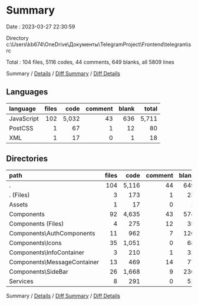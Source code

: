 # Summary

Date : 2023-03-27 22:30:59

Directory c:\\Users\\kb674\\OneDrive\\Документы\\TelegramProject\\Frontend\\telegram\\src

Total : 104 files,  5116 codes, 44 comments, 649 blanks, all 5809 lines

Summary / [Details](details.md) / [Diff Summary](diff.md) / [Diff Details](diff-details.md)

## Languages
| language | files | code | comment | blank | total |
| :--- | ---: | ---: | ---: | ---: | ---: |
| JavaScript | 102 | 5,032 | 43 | 636 | 5,711 |
| PostCSS | 1 | 67 | 1 | 12 | 80 |
| XML | 1 | 17 | 0 | 1 | 18 |

## Directories
| path | files | code | comment | blank | total |
| :--- | ---: | ---: | ---: | ---: | ---: |
| . | 104 | 5,116 | 44 | 649 | 5,809 |
| . (Files) | 3 | 173 | 1 | 23 | 197 |
| Assets | 1 | 17 | 0 | 1 | 18 |
| Components | 92 | 4,635 | 43 | 574 | 5,252 |
| Components (Files) | 4 | 275 | 12 | 35 | 322 |
| Components\\AuthComponents | 11 | 962 | 7 | 126 | 1,095 |
| Components\\Icons | 35 | 1,051 | 0 | 68 | 1,119 |
| Components\\InfoContainer | 3 | 210 | 1 | 32 | 243 |
| Components\\MessageContainer | 13 | 469 | 14 | 77 | 560 |
| Components\\SideBar | 26 | 1,668 | 9 | 236 | 1,913 |
| Services | 8 | 291 | 0 | 51 | 342 |

Summary / [Details](details.md) / [Diff Summary](diff.md) / [Diff Details](diff-details.md)
